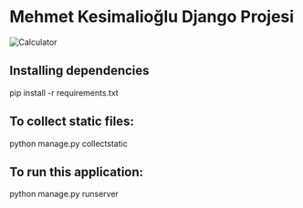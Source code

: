 # Mehmet Kesimalioğlu Django Projesi

![Calculator](https://i.imgur.com/mRO1HAE.png)

## Installing dependencies

pip install -r requirements.txt

## To collect static files:

python manage.py collectstatic

## To run this application:

python manage.py runserver
